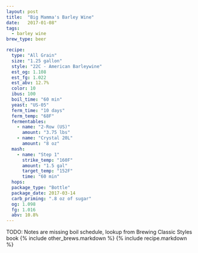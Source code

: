 ```yaml
---
layout: post
title:  "Big Mamma's Barley Wine"
date:   2017-01-08"
tags:
  - barley wine
brew_type: beer

recipe:
  type: "All Grain"
  size: "1.25 gallon"
  style: "22C - American Barleywine"
  est_og: 1.108
  est_fg: 1.022
  est_abv: 12.7%
  color: 10
  ibus: 100
  boil_time: "60 min"
  yeast: "US-05"
  ferm_time: "10 days"
  ferm_temp: "68F"
  fermentables:
    - name: "2-Row (US)"
      amount: "3.75 lbs"
    - name: "Crystal 20L"
      amount: "8 oz"
  mash:
    - name: "Step 1"
      strike_temp: "160F"
      amount: "1.5 gal"
      target_temp: "152F"
      time: "60 min"
  hops:
  package_type: "Bottle"
  package_date: 2017-03-14
  carb_priming: ".8 oz of sugar"
  og: 1.098
  fg: 1.016
  abv: 10.8%
---
```

TODO: Notes are missing boil schedule, lookup from Brewing Classic Styles book
{% include other_brews.markdown %}
{% include recipe.markdown %}
